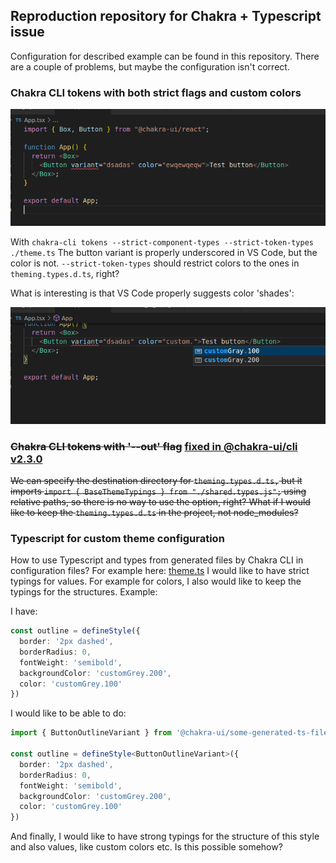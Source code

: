 ## Reproduction repository for Chakra + Typescript issue

Configuration for described example can be found in this repository. There are a couple of problems, but maybe the configuration isn't correct.

### Chakra CLI tokens with both strict flags and custom colors

![Chakra + TS 1](./public/screens/chakra_ts_1.png)

With `chakra-cli tokens --strict-component-types --strict-token-types ./theme.ts` The button variant is properly underscored in VS Code, but the color is not. `--strict-token-types` should restrict colors to the ones in `theming.types.d.ts`, right?

What is interesting is that VS Code properly suggests color 'shades':

![Chakra + TS 2](./public/screens/chakra_ts_2.png)

### ~~Chakra CLI tokens with '--out' flag~~ [fixed in @chakra-ui/cli v2.3.0](https://github.com/chakra-ui/chakra-ui/releases/tag/%40chakra-ui%2Fcli%402.3.0)

~~We can specify the destination directory for `theming.types.d.ts,` but it imports `import { BaseThemeTypings } from "./shared.types.js";` using relative paths, so there is no way to use the option, right? What if I would like to keep the `theming.types.d.ts` in the project, not node_modules?~~

### Typescript for custom theme configuration

How to use Typescript and types from generated files by Chakra CLI in configuration files? For example here: [theme.ts](./theme.ts) I would like to have strict typings for values. For example for colors, I also would like to keep the typings for the structures. Example:

I have:
```typescript
const outline = defineStyle({
  border: '2px dashed',
  borderRadius: 0,
  fontWeight: 'semibold',
  backgroundColor: 'customGrey.200',
  color: 'customGrey.100'
})
```

I would like to be able to do:
```typescript
import { ButtonOutlineVariant } from '@chakra-ui/some-generated-ts-file'; // <== File generated by Chakra CLI

const outline = defineStyle<ButtonOutlineVariant>({
  border: '2px dashed',
  borderRadius: 0,
  fontWeight: 'semibold',
  backgroundColor: 'customGrey.200',
  color: 'customGrey.100'
})
```

And finally, I would like to have strong typings for the structure of this style and also values, like custom colors etc. Is this possible somehow?
